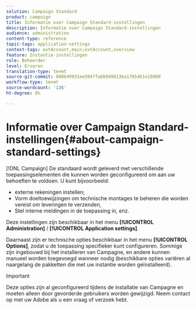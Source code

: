 ```yaml
---
solution: Campaign Standard
product: campaign
title: Informatie over Campaign Standard-instellingen
description: Informatie over Campaign Standard-instellingen
audience: administration
content-type: reference
topic-tags: application-settings
context-tags: extAccount,main;extAccount,overview
feature: Instantie-instellingen
role: Beheerder
level: Ervaren
translation-type: tm+mt
source-git-commit: 088b49931ee5047fa6b949813ba17654b1e10d60
workflow-type: tm+mt
source-wordcount: '136'
ht-degree: 8%

---
```



# Informatie over Campaign Standard-instellingen{#about-campaign-standard-settings}

[!DNL Campaign] De standaard wordt geleverd met verschillende toepassingselementen die kunnen worden geconfigureerd om aan uw behoeften te voldoen. U kunt bijvoorbeeld:

* externe rekeningen instellen;
* Vorm doeltoewijzingen om technische montages te beheren die worden vereist om leveringen te verzenden,
* Stel interne meldingen in de toepassing in, enz.

Deze instellingen zijn beschikbaar in het menu **[!UICONTROL Administration]** / **[!UICONTROL Application settings]**.

Daarnaast zijn er technische opties beschikbaar in het menu **[!UICONTROL Options]**, zodat u de toepassing specifieker kunt configureren. Sommige zijn ingebouwd bij het installeren van Campagne, en andere kunnen manueel worden toegevoegd wanneer nodig (beschikbare opties variëren al naargelang de pakketten die met uw instantie worden geïnstalleerd).

>[!IMPORTANT]
>
>Deze opties zijn al geconfigureerd tijdens de installatie van Campagne en moeten alleen door gevorderde gebruikers worden gewijzigd. Neem contact op met uw Adobe als u een vraag of verzoek hebt.
